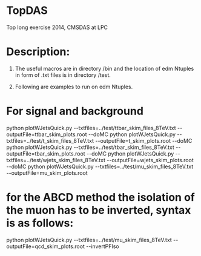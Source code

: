 TopDAS
======

Top long exercise 2014, CMSDAS at LPC

Description:
============
1. The useful macros are in directory /bin and the location of edm Ntuples in form of .txt files is in directory /test.


2. Following are examples to run on edm Ntuples.

# For signal and background
python plotWJetsQuick.py --txtfiles=../test/ttbar_skim_files_8TeV.txt --outputFile=ttbar_skim_plots.root --doMC
python plotWJetsQuick.py --txtfiles=../test/t_skim_files_8TeV.txt --outputFile=t_skim_plots.root --doMC
python plotWJetsQuick.py --txtfiles=../test/tbar_skim_files_8TeV.txt --outputFile=tbar_skim_plots.root --doMC
python plotWJetsQuick.py --txtfiles=../test/wjets_skim_files_8TeV.txt --outputFile=wjets_skim_plots.root --doMC
python plotWJetsQuick.py --txtfiles=../test/mu_skim_files_8TeV.txt --outputFile=mu_skim_plots.root

# for the ABCD method the isolation of the muon has to be inverted, syntax is as follows:
python plotWJetsQuick.py --txtfiles=../test/mu_skim_files_8TeV.txt --outputFile=qcd_skim_plots.root --invertPFIso